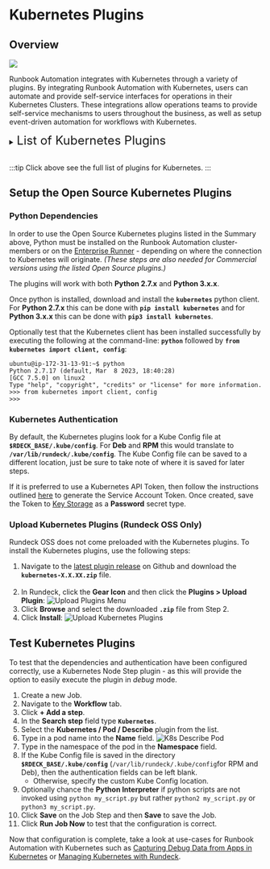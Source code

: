 # Kubernetes Plugins

## Overview

![](/assets/img/kubernetes-icon.png)

Runbook Automation integrates with Kubernetes through a variety of plugins. By integrating Runbook Automation with Kubernetes, users can automate and provide self-service interfaces for operations in their Kubernetes Clusters. These integrations allow operations teams to provide self-service mechanisms to users throughout the business, as well as setup event-driven automation for workflows with Kubernetes.

<details><summary> <font size="5">List of Kubernetes Plugins</font>
</summary>

**Available in Rundeck Open Source**

|Plugin Name| Plugin Type| Description|
|:---------------------------------------------------------|:---------------------------------------------------------:|:---------------------------------------------------------|
|[**Create Deployment**](/manual/jobs/job-plugins/node-steps/kubernetes-deployment-plugins.md#kubernetes-deployment-create)|Node Step|Create a new deployment.|
|[**Delete Deployment**](/manual/jobs/job-plugins/node-steps/kubernetes-deployment-plugins.md#kubernetes-deployment-delete)|Node Step|Delete an existing deployment.|
|[**Deployment Status**](/manual/jobs/job-plugins/node-steps/kubernetes-deployment-plugins.md#kubernetes-deployment-status)|Node Step|Get the status of an existing deployment.|
|[**Update Deployment**](/manual/jobs/job-plugins/node-steps/kubernetes-deployment-plugins.md#kubernetes-deployment-update)|Node Step|Update an existing deployment.|
|[**Waitfor Deployment**](/manual/jobs/job-plugins/node-steps/kubernetes-deployment-plugins.md#kubernetes-deployment-waitfor)|Node Step|Pause workflow until deployment is complete.|
|[**Create Job**](/manual/jobs/job-plugins/node-steps/kubernetes-job-plugins.md#kubernetes-job-create)|Node Step|Create a new Kubernetes job.|
|[**Delete Job**](/manual/jobs/job-plugins/node-steps/kubernetes-job-plugins.md#kubernetes-job-delete)|Node Step|Delete an existing Kubernetes job.|
|[**Re-run Job**](/manual/jobs/job-plugins/node-steps/kubernetes-job-plugins.md#kubernetes-job-re-run)|Node Step|Re-runs an existing Kubernetes job.|
|[**Waitfor Job**](/manual/jobs/job-plugins/node-steps/kubernetes-job-plugins.md#kubernetes-job-waitfor)|Node Step|Pause workflow until Kubernetes job is complete.|
|[**Create Service**](/manual/jobs/job-plugins/node-steps/kubernetes-service-plugins.md#kubernetes-service-create)|Node Step|Create a new Kubernetes service.|
|[**Update Service**](/manual/jobs/job-plugins/node-steps/kubernetes-service-plugins.md#kubernetes-service-update)|Node Step|Update an existing Kubernetes service.|
|[**Delete Service**](/manual/jobs/job-plugins/node-steps/kubernetes-service-plugins.md#kubernetes-service-delete)|Node Step|Delete an existing Kubernetes service.|
|[**Pods Node Source**](/manual/projects/resource-model-sources/kubernetes.md)|Resource Model|Populates node inventory with Kubernetes pods.|
|[**Create Pod**](/manual/jobs/job-plugins/node-steps/kubernetes-pod-plugins.md#kubernetes-pod-create)|Node Step|Create a new Kubernetes pod.|
|[**Delete Pod**](/manual/jobs/job-plugins/node-steps/kubernetes-pod-plugins.md#kubernetes-pod-delete)|Node Step|Delete an existing Kubernetes pod.|
|[**Describe Pod**](/manual/jobs/job-plugins/node-steps/kubernetes-pod-plugins.md#kubernetes-pod-describe)|Node Step|Describe a running Kubernetes pod.|
|[**Execute Command**](/manual/jobs/job-plugins/node-steps/kubernetes-pod-plugins.md#kubernetes-pod-execute-command)|Node Step|Execute a command inside a container in a running pod.|
|[**Execute Script**](/manual/jobs/job-plugins/node-steps/kubernetes-pod-plugins.md#kubernetes-pod-execute-script)|Node Step|Execute a script inside a container in a running pod.|
|[**Pod Logs**](/manual/jobs/job-plugins/node-steps/kubernetes-pod-plugins.md#kubernetes-pod-logs)|Node Step|View the logs of a running pod.|
|[**Waitfor Pod**](/manual/jobs/job-plugins/node-steps/kubernetes-pod-plugins.md#kubernetes-pod-waitfor)|Node Step|Pause workflow until pod is in "ready" state.|
|[**Debug Pod**](/manual/jobs/job-plugins/node-steps/kubernetes-debug-plugins.md#kubernetes-debug-ephemeral-container)|Node Step|Debug a running container inside an existing pod using an ephemeral container.|
|[**Waitfor StatefulSet**](/manual/jobs/job-plugins/node-steps/kubernetes-statefulset-plugins.md#kubernetes-statefulset-waitfor)|Node Step|Pause workflow until StatefulSet has been successfully deployed.|

**Plugins available only in Commercial products**
> Note: All Open Source plugins also included.

|Plugin Name| Plugin Type| Description|
|:---------------------------------------------------------|:---------------------------------------------------------:|:---------------------------------------------------------|
|[**Amazon EKS Node Source**](/manual/projects/resource-model-sources/aws-eks.md)|Node Source|Imports Amazon Web Services EKS Clusters as Nodes.|
|[**Azure AKS Node Source**](/manual/projects/resource-model-sources/azure-aks.md)|Node Source|Imports Azure AKS Clusters as Nodes.|
|[**Google Cloud GKE Node Source**](/manual/projects/resource-model-sources/gcp-gke.md)|Node Source|Imports Google Cloud GKE Clusters as Nodes.|
|[**Kubernetes Cluster Create Object**](/manual/jobs/job-plugins/node-steps/kubernetes-create-object)|Node Step|This plugin creates an object of a selected kind within a Kubernetes cluster.|
|[**Kubernetes Cluster Delete Object**](/manual/jobs/job-plugins/node-steps/kubernetes-delete-object)|Node Step|This plugin deletes an object of a selected kind within a Kubernetes cluster.|
|[**Kubernetes Cluster Describe Object**](/manual/jobs/job-plugins/node-steps/kubernetes-describe-object)|Node Step|This plugin describes an object of a selected kind within a Kubernetes cluster.|
|[**Kubernetes Cluster List Objects**](/manual/jobs/job-plugins/node-steps/kubernetes-list-objects)|Node Step|This plugin lists objects of a selected kind within a Kubernetes cluster.|
|[**Kubernetes Cluster Object Logs**](/manual/jobs/job-plugins/node-steps/kubernetes-object-logs)|This plugin allows you to view the logs of an object within a Kubernetes cluster.|
|[**Kubernetes Cluster Run Command**](/manual/jobs/job-plugins/node-steps/kubernetes-run-command)|Node Step|This plugin allows you to execute a command in a pod within a Kubernetes cluster.|
|[**Kubernetes Cluster Run Script**](/manual/jobs/job-plugins/node-steps/kubernetes-run-script)|Node Step|This plugin executes a script using a predefined container image within a Kubernetes cluster.|
|[**Kubernetes Cluster Update Object**](/manual/jobs/job-plugins/node-steps/kubernetes-update-object)|Node Step|This plugin updates a specified object of a selected kind within a Kubernetes cluster.|


</details>
<br>

:::tip
Click above see the full list of plugins for Kubernetes.
:::

## Setup the Open Source Kubernetes Plugins

### Python Dependencies

In order to use the Open Source Kubernetes plugins listed in the Summary above, Python must be installed on the Runbook Automation cluster-members or on the [Enterprise Runner](/administration/runner/index.md) - depending on where the connection to Kubernetes will originate.  _(These steps are also needed for Commercial versions using the listed Open Source plugins.)_

The plugins will work with both **Python 2.7.x** and **Python 3.x.x**.

Once python is installed, download and install the **`kubernetes`** python client.  For **Python 2.7.x** this can be done with **`pip install kubernetes`** and for **Python 3.x.x** this can be done with **`pip3 install kubernetes`**.

Optionally test that the Kubernetes client has been installed successfully by executing the following at the command-line: **`python`** followed by **`from kubernetes import client, config`**:

```
ubuntu@ip-172-31-13-91:~$ python
Python 2.7.17 (default, Mar  8 2023, 18:40:28) 
[GCC 7.5.0] on linux2
Type "help", "copyright", "credits" or "license" for more information.
>>> from kubernetes import client, config
>>>
```

### Kubernetes Authentication

By default, the Kubernetes plugins look for a Kube Config file at **`$RDECK_BASE/.kube/config`**.  For **Deb** and **RPM** this would translate to **`/var/lib/rundeck/.kube/config`**.
The Kube Config file can be saved to a different location, just be sure to take note of where it is saved for later steps.

If it is preferred to use a Kubernetes API Token, then follow the instructions outlined [here](https://www.cncf.io/blog/2020/07/31/kubernetes-rbac-101-authentication/) to generate the Service Account Token.
Once created, save the Token to [Key Storage](/manual/system-configs.md#key-storage) as a **Password** secret type.

### Upload Kubernetes Plugins (Rundeck OSS Only)

Rundeck OSS does not come preloaded with the Kubernetes plugins. To install the Kubernetes plugins, use the following steps:

1. Navigate to the [latest plugin release](https://github.com/rundeck-plugins/kubernetes/releases/latest) on Github and download the **`kubernetes-X.X.XX.zip`** file.<br><br>
2. In Rundeck, click the **Gear Icon** and then click the **Plugins > Upload Plugin**:
   ![Upload Plugins Menu](/assets/img/upload-plugins-menu.png)
3. Click **Browse** and select the downloaded **`.zip`** file from Step 2.
4. Click **Install**:
   ![Upload Kubernetes Plugins](/assets/img/upload-k8s-plugins.png)

## Test Kubernetes Plugins

To test that the dependencies and authentication have been configured correctly, use a Kubernetes Node Step plugin - as this will provide the option to easily
execute the plugin in _debug_ mode.

1. Create a new Job.
2. Navigate to the **Workflow** tab.
3. Click **+ Add a step**.
4. In the **Search step** field type **`Kubernetes`**.
5. Select the **Kubernetes / Pod / Describe** plugin from the list.
6. Type in a pod name into the **Name** field.
![K8s Describe Pod](/assets/img/k8s-describe-pod.png)
7. Type in the namespace of the pod in the **Namespace** field.
8. If the Kube Config file is saved in the directory **`$RDECK_BASE/.kube/config`** (`/var/lib/rundeck/.kube/config`for RPM and Deb), then the authentication fields can be left blank.
   * Otherwise, specify the custom Kube Config location.
9. Optionally chance the **Python Interpreter** if python scripts are not invoked using `python my_script.py` but rather `python2 my_script.py` or `python3 my_script.py`.
10. Click **Save** on the Job Step and then **Save** to save the Job.
11. Click **Run Job Now** to test that the configuration is correct.

Now that configuration is complete, take a look at use-cases for Runbook Automation with Kubernetes such as 
[Capturing Debug Data from Apps in Kubernetes](/learning/solutions/automated-diagnostics/examples/k8s-app-debug-capture) 
or [Managing Kubernetes with Rundeck](/learning/howto/how2kube.md#managing-kubernetes-with-rundeck).







